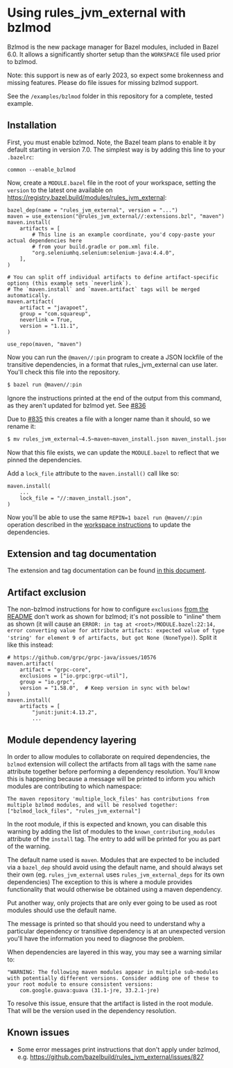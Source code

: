 # Using rules_jvm_external with bzlmod

Bzlmod is the new package manager for Bazel modules, included in Bazel 6.0.
It allows a significantly shorter setup than the `WORKSPACE` file used prior to bzlmod.

Note: this support is new as of early 2023, so expect some brokenness and missing features.
Please do file issues for missing bzlmod support.

See the `/examples/bzlmod` folder in this repository for a complete, tested example.

## Installation

First, you must enable bzlmod.
Note, the Bazel team plans to enable it by default starting in version 7.0.
The simplest way is by adding this line to your `.bazelrc`:

```
common --enable_bzlmod
```

Now, create a `MODULE.bazel` file in the root of your workspace,
setting the `version` to the latest one available
on https://registry.bazel.build/modules/rules_jvm_external:

```starlark
bazel_dep(name = "rules_jvm_external", version = "...")
maven = use_extension("@rules_jvm_external//:extensions.bzl", "maven")
maven.install(
    artifacts = [
        # This line is an example coordinate, you'd copy-paste your actual dependencies here
        # from your build.gradle or pom.xml file.
        "org.seleniumhq.selenium:selenium-java:4.4.0",
    ],
)

# You can split off individual artifacts to define artifact-specific options (this example sets `neverlink`).
# The `maven.install` and `maven.artifact` tags will be merged automatically.
maven.artifact(
    artifact = "javapoet",
    group = "com.squareup",
    neverlink = True,
    version = "1.11.1",
)

use_repo(maven, "maven")
```

Now you can run the `@maven//:pin` program to create a JSON lockfile of the transitive dependencies,
in a format that rules_jvm_external can use later. You'll check this file into the repository.

```sh
$ bazel run @maven//:pin
```

Ignore the instructions printed at the end of the output from this command, as they aren't updated
for bzlmod yet. See [#836](https://github.com/bazelbuild/rules_jvm_external/issues/836)

Due to [#835](https://github.com/bazelbuild/rules_jvm_external/issues/835) this creates a file with
a longer name than it should, so we rename it:

```sh
$ mv rules_jvm_external~4.5~maven~maven_install.json maven_install.json
```

Now that this file exists, we can update the `MODULE.bazel` to reflect that we pinned the
dependencies.

Add a `lock_file` attribute to the `maven.install()` call like so:

```starlark
maven.install(
    ...
    lock_file = "//:maven_install.json",
)
```

Now you'll be able to use the same `REPIN=1 bazel run @maven//:pin` operation described in the
[workspace instructions](/README.md#updating-maven_installjson) to update the dependencies.

## Extension and tag documentation

The extension and tag documentation can be found [in this document](bzlmod-api.md).

## Artifact exclusion

The non-bzlmod instructions for how to configure
`exclusions` [from the README](../README.md#artifact-exclusion)
don't work as shown for bzlmod; it's not possible to "inline" them as shown (it will cause an `ERROR: in tag at
<root>/MODULE.bazel:22:14, error converting value for attribute artifacts: expected value of type 'string' for
element 9 of artifacts, but got None (NoneType)`). Split it like this instead:

```starlark
# https://github.com/grpc/grpc-java/issues/10576
maven.artifact(
    artifact = "grpc-core",
    exclusions = ["io.grpc:grpc-util"],
    group = "io.grpc",
    version = "1.58.0",  # Keep version in sync with below!
)
maven.install(
    artifacts = [
        "junit:junit:4.13.2",
        ...
```

## Module dependency layering

In order to allow modules to collaborate on required dependencies, the `bzlmod` extension will
collect the artifacts from all tags with the same `name` attribute together before performing a
dependency resolution. You'll know this is happening because a message will be printed to inform
you which modules are contributing to which namespace:

`The maven repository 'multiple_lock_files' has contributions from multiple bzlmod modules, and will be resolved together: ["bzlmod_lock_files", "rules_jvm_external"]`

In the root module, if this is expected and known, you can disable this warning by adding
the list of modules to the `known_contributing_modules` attribute of the `install` tag. The entry
to add will be printed for you as part of the warning.

The default name used is `maven`. Modules that are expected to be included via a `bazel_dep` should
avoid using the default name, and should always set their own (eg. `rules_jvm_external` uses
`rules_jvm_external_deps` for its own dependencies) The exception to this is where a module provides
functionality that would otherwise be obtained using a maven dependency.

Put another way, only projects that are only ever going to be used as root modules should use the
default name.

The message is printed so that should you need to understand why a particular dependency or
transitive dependency is at an unexpected version you'll have the information you need to diagnose
the problem.

When dependencies are layered in this way, you may see a warning similar to:

```
"WARNING: The following maven modules appear in multiple sub-modules with potentially different versions. Consider adding one of these to your root module to ensure consistent versions:
    com.google.guava:guava (31.1-jre, 33.2.1-jre)
```

To resolve this issue, ensure that the artifact is listed in the root module. That will be the
version used in the dependency resolution.

## Known issues

- Some error messages print instructions that don't apply under bzlmod,
  e.g. https://github.com/bazelbuild/rules_jvm_external/issues/827
